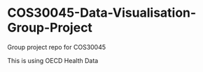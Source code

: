 # COS30045-Data-Visualisation-Group-Project
Group project repo for COS30045

This is using OECD Health Data
